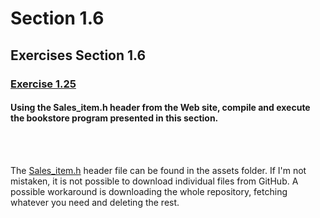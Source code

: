 # Section 1.6
## Exercises Section 1.6
### [Exercise 1.25](/Chapter%201/Section%201.6/ex1.25.cpp)
#### Using the Sales_item.h header from the Web site, compile and execute the bookstore program presented in this section.
<br/>
<br/>

The [Sales_item.h](assets/ch1/Sales_item.h) header file can be found in the assets folder. If I'm not mistaken, it is not possible to download individual files from GitHub.
A possible workaround is downloading the whole repository, fetching whatever you need and deleting the rest. 
